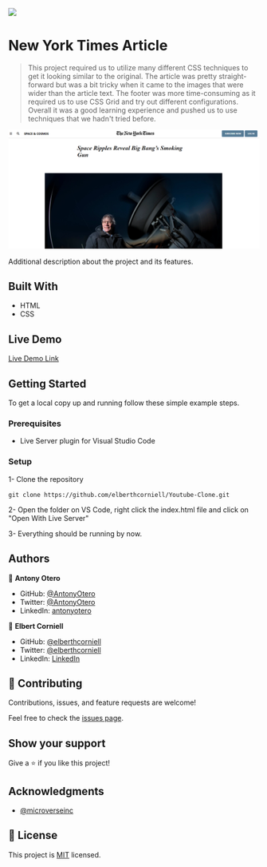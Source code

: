 ![](https://img.shields.io/badge/Microverse-blueviolet)

# New York Times Article

> This project required us to utilize many different CSS techniques to get it looking similar to the original. The article was pretty straight-forward but was a bit tricky when it came to the images that were wider than the article text. The footer was more time-consuming as it required us to use CSS Grid and try out different configurations. Overall it was a good learning experience and pushed us to use techniques that we hadn't tried before.

![screenshot](./app_screenshot.png)

Additional description about the project and its features.

## Built With

- HTML
- CSS

## Live Demo

[Live Demo Link](https://raw.githack.com/AntonyOtero/nyt-webpage/webpage-dev/index.html)


## Getting Started

To get a local copy up and running follow these simple example steps.

### Prerequisites

- Live Server plugin for Visual Studio Code 

### Setup

1- Clone the repository
```
git clone https://github.com/elberthcorniell/Youtube-Clone.git
```

2- Open the folder on VS Code, right click the index.html file and click on "Open With Live Server"

3- Everything should be running by now. 


## Authors

👤 **Antony Otero**

- GitHub: [@AntonyOtero](https://github.com/AntonyOtero)
- Twitter: [@AntonyOtero](https://twitter.com/AntonyOtero)
- LinkedIn: [antonyotero](https://www.linkedin.com/in/antonyotero/)

👤 **Elbert Corniell**

- GitHub: [@elberthcorniell](https://github.com/elberthcorniell)
- Twitter: [@elberthcorniell](https://twitter.com/elberthcorniell)
- LinkedIn: [LinkedIn](https://www.linkedin.com/in/elbert-corniell-989183159/)

## 🤝 Contributing

Contributions, issues, and feature requests are welcome!

Feel free to check the [issues page](issues/).

## Show your support

Give a ⭐️ if you like this project!

## Acknowledgments

- [@microverseinc](https://github.com/microverseinc)

## 📝 License

This project is [MIT](./LICENSE.md) licensed.
